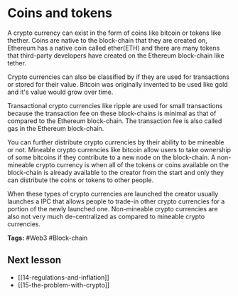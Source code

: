 # Coins and tokens

A crypto currency can exist in the form of coins like bitcoin or tokens like thether. Coins are native to the block-chain that they are created on, Ethereum has a native coin called ether(ETH) and there are many tokens that third-party developers have created on the Ethereum block-chain like tether.

Crypto currencies can also be classified by if they are used for transactions or stored for their value. Bitcoin was originally invented to be used like gold and it's value would grow over time.

Transactional crypto currencies like ripple are used for small transactions because the transaction fee on these block-chains is minimal as that of compared to the Ethereum block-chain. The transaction fee is also called gas in the Ethereum block-chain.

You can further distribute crypto currencies by their ability to be mineable or not. Mineable crypto currencies like bitcoin allow users to take ownership of some bitcoins if they contribute to a new node on the block-chain. A non-mineable crypto currency is when all of the tokens or coins available on the block-chain is already available to the creator from the start and only they can distribute the coins or tokens to other people.

When these types of crypto currencies are launched the creator usually launches a IPC that allows people to trade-in other crypto currencies for a portion of the newly launched one. Non-mineable crypto currencies are also not very much de-centralized as compared to mineable crypto currencies.

**Tags:** #Web3 #Block-chain 

## Next lesson
- [[14-regulations-and-inflation]]
- [[15-the-problem-with-crypto]]